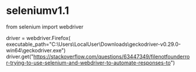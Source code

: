 # seleniumv1.1
from selenium import  webdriver

driver = webdriver.Firefox(
    executable_path="C:\\Users\\LocalUser\\Downloads\\geckodriver-v0.29.0-win64\\geckodriver.exe")
driver.get("https://stackoverflow.com/questions/63447349/filenotfounderror-trying-to-use-selenium-and-webdriver-to-automate-responses-to")
